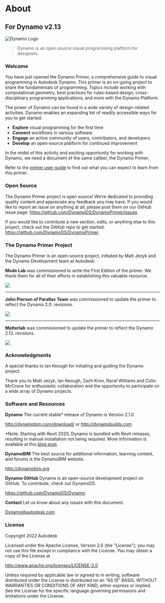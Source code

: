 # About

## For Dynamo v2.13

![Dynamo Logo](images/dynamo\_logo\_dark-trim.jpg)

> Dynamo is an open source visual programming platform for designers.

### Welcome

You have just opened the Dynamo Primer, a comprehensive guide to visual programming in Autodesk Dynamo. This primer is an on-going project to share the fundamentals of programming. Topics include working with computational geometry, best practices for rules-based design, cross-disciplinary programming applications, and more with the Dynamo Platform.

The power of Dynamo can be found in a wide variety of design-related activities. Dynamo enables an expanding list of readily accessible ways for you to get started:

* **Explore** visual programming for the first time
* **Connect** workflows in various software
* **Engage** an active community of users, contributors, and developers
* **Develop** an open-source platform for continued improvement

In the midst of this activity and exciting opportunity for working with Dynamo, we need a document of the same caliber, the Dynamo Primer.

Refer to the [primer user guide](1\_introduction/2-primer-user-guide-dynamo-community-and-platform.md) to find out what you can expect to learn from this primer.

### Open Source

The Dynamo Primer project is open source! We're dedicated to providing quality content and appreciate any feedback you may have. If you would like to report an issue on anything at all, please post them on our GitHub issue page: https://github.com/DynamoDS/DynamoPrimer/issues

If you would like to contribute a new section, edits, or anything else to this project, check out the GitHub repo to get started: https://github.com/DynamoDS/DynamoPrimer.

### The Dynamo Primer Project

The Dynamo Primer is an open-source project, initiated by Matt Jezyk and the Dynamo Development team at Autodesk.

**Mode Lab** was commissioned to write the First Edition of the primer. We thank them for all of their efforts in establishing this valuable resource.

![](images/MODELAB\_Logo.png)

***

**John Pierson of Parallax Team** was commissioned to update the primer to reflect the Dynamo 2.0. revisions.

![](images/PRLX\_Logo.jpg)

***

**Matterlab** was commissioned to update the primer to reflect the Dynamo 2.13. revisions.

![](<images/matterlab\_final-07.jpg>)

### Acknowledgments

A special thanks to Ian Keough for initiating and guiding the Dynamo project.

Thank you to Matt Jezyk, Ian Keough, Zach Kron, Racel Williams and Colin McCrone for enthusiastic collaboration and the opportunity to participate on a wide array of Dynamo projects.

### Software and Resources

**Dynamo** The current stable\* release of Dynamo is Version 2.1.0

http://dynamobim.com/download/ or http://dynamobuilds.com

\*Note: Starting with Revit 2020, Dynamo is bundled with Revit releases, resulting in manual installation not being required. More information is available at this [blog post](https://dynamobim.org/dynamo-core-2-1-release/).

**DynamoBIM** The best source for additional information, learning content, and forums is the DynamoBIM website.

http://dynamobim.org

**Dynamo GitHub** Dynamo is an open-source development project on GitHub. To contribute, check out DynamoDS.

https://github.com/DynamoDS/Dynamo

**Contact** Let us know about any issues with this document.

Dynamo@autodesk.com

### License

Copyright 2022 Autodesk

Licensed under the Apache License, Version 2.0 (the "License"); you may not use this file except in compliance with the License. You may obtain a copy of the License at

http://www.apache.org/licenses/LICENSE-2.0

Unless required by applicable law or agreed to in writing, software distributed under the License is distributed on an "AS IS" BASIS, WITHOUT WARRANTIES OR CONDITIONS OF ANY KIND, either express or implied. See the License for the specific language governing permissions and limitations under the License.
